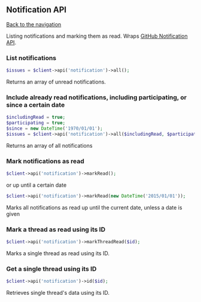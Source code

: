 ## Notification API
[Back to the navigation](README.md)

Listing notifications and marking them as read.
Wraps [GitHub Notification API](https://developer.github.com/v3/activity/notifications/).

### List notifications

```php
$issues = $client->api('notification')->all();
```

Returns an array of unread notifications.

### Include already read notifications, including participating, or since a certain date

```php
$includingRead = true;
$participating = true;
$since = new DateTime('1970/01/01');
$issues = $client->api('notification')->all($includingRead, $participating, $since);
```

Returns an array of all notifications

### Mark notifications as read

```php
$client->api('notification')->markRead();
```

or up until a certain date

```php
$client->api('notification')->markRead(new DateTime('2015/01/01'));
```

Marks all notifications as read up until the current date, unless a date is given

### Mark a thread as read using its ID

```php
$client->api('notification')->markThreadRead($id);
```

Marks a single thread as read using its ID.

### Get a single thread using its ID

```php
$client->api('notification')->id($id);
```

Retrieves single thread's data using its ID.
